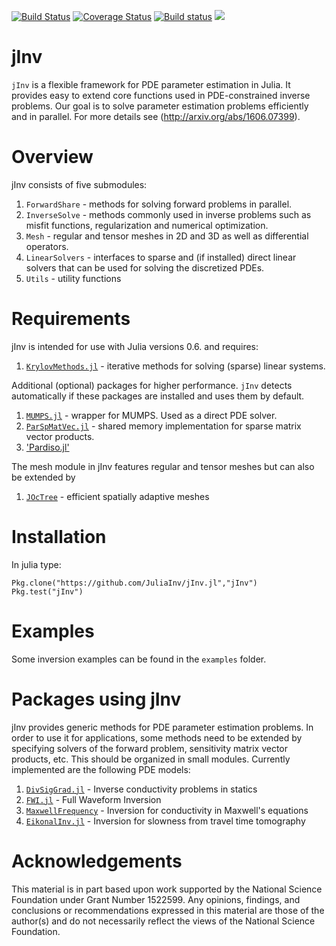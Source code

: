 [![Build Status](https://travis-ci.org/JuliaInv/jInv.jl.svg?branch=master)](https://travis-ci.org/JuliaInv/jInv.jl)
[![Coverage Status](https://coveralls.io/repos/github/JuliaInv/jInv.jl/badge.svg?branch=master)](https://coveralls.io/github/JuliaInv/jInv.jl?branch=master)
[![Build status](https://ci.appveyor.com/api/projects/status/0pxgtmm08b0w6wgh?svg=true)](https://ci.appveyor.com/project/JuliaInv/jinv-jl-81lel)
[![](https://img.shields.io/badge/docs-latest-blue.svg)](https://JuliaInv.github.io/jInv.jl/latest)

# jInv

`jInv` is a flexible framework for PDE parameter estimation in Julia. It provides easy to extend core functions used in PDE-constrained inverse problems.
Our goal is to solve parameter estimation problems efficiently and in parallel. For more details see (http://arxiv.org/abs/1606.07399).


# Overview

jInv consists of five submodules:

1. `ForwardShare` - methods for solving forward problems in parallel.
2. `InverseSolve` - methods commonly used in inverse problems such as misfit functions, regularization and numerical optimization.
3. `Mesh` - regular and tensor meshes in 2D and 3D as well as differential operators.
4. `LinearSolvers` - interfaces to sparse and (if installed) direct linear solvers that can be used for solving the discretized PDEs.
5. `Utils` - utility functions

# Requirements

jInv is intended for use with Julia versions 0.6. and requires:

1. [`KrylovMethods.jl`](https://github.com/lruthotto/KrylovMethods.jl)  - iterative methods for solving (sparse) linear systems.

Additional (optional) packages for higher performance. `jInv` detects automatically if these packages are installed and uses them by default.

1. [`MUMPS.jl`](https://github.com/JuliaSparse/MUMPS.jl) - wrapper for MUMPS. Used as a direct PDE solver.
2. [`ParSpMatVec.jl`](https://github.com/lruthotto/ParSpMatVec.jl) - shared memory implementation for sparse matrix vector products.
3. ['Pardiso.jl'](https://github.com/JuliaSparse/Pardiso.jl)

The mesh module in jInv features regular and tensor meshes but can also be extended by
1. [`JOcTree`](https://github.com/JuliaInv/JOcTree) - efficient spatially adaptive meshes

# Installation

In julia type:
```
Pkg.clone("https://github.com/JuliaInv/jInv.jl","jInv")
Pkg.test("jInv")
```

# Examples

Some inversion examples can be found in the `examples` folder. 

# Packages using jInv

jInv provides generic methods for PDE parameter estimation problems. In order to use it for applications, some methods need to be extended by specifying solvers of the forward problem, sensitivity matrix vector products, etc. This should be organized in small modules. Currently implemented are the following PDE models:

1. [`DivSigGrad.jl`](https://github.com/JuliaInv/DivSigGrad.jl) - Inverse conductivity problems in statics
1. [`FWI.jl`](https://github.com/JuliaInv/FWI.jl) - Full Waveform Inversion
1. [`MaxwellFrequency`](https://github.com/JuliaInv/MaxwellFrequency) - Inversion for conductivity in Maxwell's equations
1. [`EikonalInv.jl`](https://github.com/JuliaInv/EikonalInv.jl) - Inversion for slowness from travel time tomography

# Acknowledgements

This material is in part based upon work supported by the National Science Foundation under Grant Number 1522599. Any opinions, findings, and conclusions or recommendations expressed in this material are those of the author(s) and do not necessarily reflect the views of the National Science Foundation.

